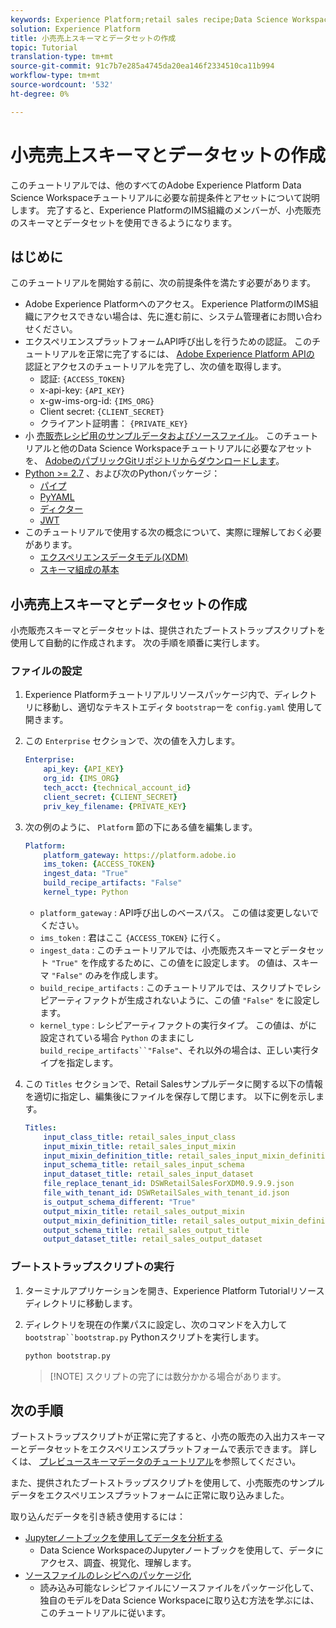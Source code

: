 ```yaml
---
keywords: Experience Platform;retail sales recipe;Data Science Workspace;popular topics
solution: Experience Platform
title: 小売売上スキーマとデータセットの作成
topic: Tutorial
translation-type: tm+mt
source-git-commit: 91c7b7e285a4745da20ea146f2334510ca11b994
workflow-type: tm+mt
source-wordcount: '532'
ht-degree: 0%

---
```



# 小売売上スキーマとデータセットの作成

このチュートリアルでは、他のすべてのAdobe Experience Platform Data Science Workspaceチュートリアルに必要な前提条件とアセットについて説明します。 完了すると、Experience PlatformのIMS組織のメンバーが、小売販売のスキーマとデータセットを使用できるようになります。

## はじめに

このチュートリアルを開始する前に、次の前提条件を満たす必要があります。
- Adobe Experience Platformへのアクセス。 Experience PlatformのIMS組織にアクセスできない場合は、先に進む前に、システム管理者にお問い合わせください。
- エクスペリエンスプラットフォームAPI呼び出しを行うための認証。 このチュートリアルを正常に完了するには、 [Adobe Experience Platform APIの](../../tutorials/authentication.md) 認証とアクセスのチュートリアルを完了し、次の値を取得します。
   - 認証: `{ACCESS_TOKEN}`
   - x-api-key: `{API_KEY}`
   - x-gw-ims-org-id: `{IMS_ORG}`
   - Client secret: `{CLIENT_SECRET}`
   - クライアント証明書： `{PRIVATE_KEY}`
- 小 [売販売レシピ用のサンプルデータおよびソースファイル](../pre-built-recipes/retail-sales.md)。 このチュートリアルと他のData Science Workspaceチュートリアルに必要なアセットを、 [AdobeのパブリックGitリポジトリからダウンロードします](https://github.com/adobe/experience-platform-dsw-reference/)。
- [Python >= 2.7](https://www.python.org/downloads/) 、および次のPythonパッケージ：
   - [パイプ](https://pypi.org/project/pip/)
   - [PyYAML](https://pyyaml.org/)
   - [ディクター](https://pypi.org/project/dictor/)
   - [JWT](https://pypi.org/project/jwt/)
- このチュートリアルで使用する次の概念について、実際に理解しておく必要があります。
   - [エクスペリエンスデータモデル(XDM)](../../xdm/home.md)
   - [スキーマ組成の基本](../../xdm/schema/field-dictionary.md)

## 小売売上スキーマとデータセットの作成

小売販売スキーマとデータセットは、提供されたブートストラップスクリプトを使用して自動的に作成されます。 次の手順を順番に実行します。

### ファイルの設定

1. Experience Platformチュートリアルリソースパッケージ内で、ディレクトリに移動し、適切なテキストエディタ `bootstrap`ーを `config.yaml` 使用して開きます。
2. この `Enterprise` セクションで、次の値を入力します。

   ```yaml
   Enterprise:
       api_key: {API_KEY}
       org_id: {IMS_ORG}
       tech_acct: {technical_account_id}
       client_secret: {CLIENT_SECRET}
       priv_key_filename: {PRIVATE_KEY}
   ```

3. 次の例のように、 `Platform` 節の下にある値を編集します。

   ```yaml
   Platform:
       platform_gateway: https://platform.adobe.io
       ims_token: {ACCESS_TOKEN}
       ingest_data: "True"
       build_recipe_artifacts: "False"
       kernel_type: Python
   ```

   - `platform_gateway` : API呼び出しのベースパス。 この値は変更しないでください。
   - `ims_token` : 君はここ `{ACCESS_TOKEN}` に行く。
   - `ingest_data` : このチュートリアルでは、小売販売スキーマとデータセット `"True"` を作成するために、この値をに設定します。 の値は、スキーマ `"False"` のみを作成します。
   - `build_recipe_artifacts` : このチュートリアルでは、スクリプトでレシピアーティファクトが生成されないように、この値 `"False"` をに設定します。
   - `kernel_type` : レシピアーティファクトの実行タイプ。 この値は、がに設定されている場合 `Python` のままにし `build_recipe_artifacts``"False"`、それ以外の場合は、正しい実行タイプを指定します。

4. この `Titles` セクションで、Retail Salesサンプルデータに関する以下の情報を適切に指定し、編集後にファイルを保存して閉じます。 以下に例を示します。

   ```yaml
   Titles:
       input_class_title: retail_sales_input_class
       input_mixin_title: retail_sales_input_mixin
       input_mixin_definition_title: retail_sales_input_mixin_definition
       input_schema_title: retail_sales_input_schema
       input_dataset_title: retail_sales_input_dataset
       file_replace_tenant_id: DSWRetailSalesForXDM0.9.9.9.json
       file_with_tenant_id: DSWRetailSales_with_tenant_id.json
       is_output_schema_different: "True"
       output_mixin_title: retail_sales_output_mixin
       output_mixin_definition_title: retail_sales_output_mixin_definition
       output_schema_title: retail_sales_output_title
       output_dataset_title: retail_sales_output_dataset
   ```

### ブートストラップスクリプトの実行

1. ターミナルアプリケーションを開き、Experience Platform Tutorialリソースディレクトリに移動します。
2. ディレクトリを現在の作業パスに設定し、次のコマンドを入力して `bootstrap``bootstrap.py` Pythonスクリプトを実行します。

   ```bash
   python bootstrap.py
   ```

   > [!NOTE] スクリプトの完了には数分かかる場合があります。

## 次の手順

ブートストラップスクリプトが正常に完了すると、小売の販売の入出力スキーマーとデータセットをエクスペリエンスプラットフォームで表示できます。 詳しくは、 [プレビュースキーマデータのチュートリアル](./preview-schema-data.md)を参照してください。

また、提供されたブートストラップスクリプトを使用して、小売販売のサンプルデータをエクスペリエンスプラットフォームに正常に取り込みました。

取り込んだデータを引き続き使用するには：
- [Jupyterノートブックを使用してデータを分析する](../jupyterlab/analyze-your-data.md)
   - Data Science WorkspaceのJupyterノートブックを使用して、データにアクセス、調査、視覚化、理解します。
- [ソースファイルのレシピへのパッケージ化](./package-source-files-recipe.md)
   - 読み込み可能なレシピファイルにソースファイルをパッケージ化して、独自のモデルをData Science Workspaceに取り込む方法を学ぶには、このチュートリアルに従います。